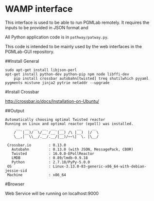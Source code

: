 # WAMP interface

This interface is used to be able to run PGMLab remotely. It requires the inputs to be provided in JSON format and 

All Python application code is in `pathway/patway.py`.

This code is intended to be mainly used by the web interfaces in the PGMLab-GUI repository. 

##Install General

	sudo apt-get install libjson-perl
	apt-get install python-dev python-pip npm node libffi-dev
        pip install crossbar autobahn[twisted] treq shutilwhich pyyaml pygments mistune jinja2 pytrie netaddr --upgrade

#Install Crossbar

http://crossbar.io/docs/Installation-on-Ubuntu/

##Output

```
Automatically choosing optimal Twisted reactor
Running on Linux and optimal reactor (epoll) was installed.
     __  __  __  __  __  __      __     __
    /  `|__)/  \/__`/__`|__) /\ |__)  |/  \
    \__,|  \\__/.__/.__/|__)/~~\|  \. |\__/
                                        
 Crossbar.io        : 0.13.0
   Autobahn         : 0.13.0 (with JSON, MessagePack, CBOR)
   Twisted          : 16.0.0-EPollReactor
   LMDB             : 0.89/lmdb-0.9.18
   Python           : 2.7.10/PyPy-5.0.0
 OS                 : Linux-3.13.0-83-generic-x86_64-with-debian-jessie-sid
 Machine            : x86_64
```

#Browser

Web Service will be running on localhost:9000
